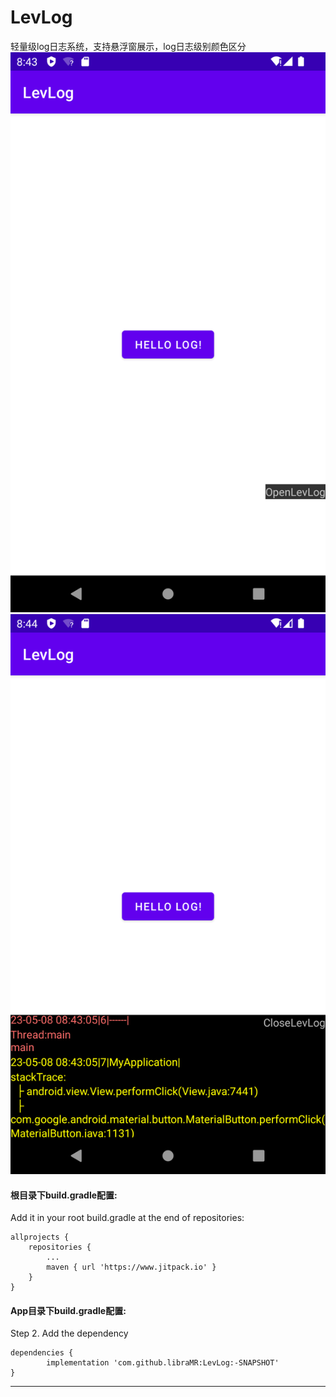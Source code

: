 # LevLog
轻量级log日志系统，支持悬浮窗展示，log日志级别颜色区分
![示例图片](step1.png)
![示例图片](step2.png)

####  根目录下build.gradle配置:
Add it in your root build.gradle at the end of repositories:

	allprojects {
		repositories {
			...
			maven { url 'https://www.jitpack.io' }
		}
	}
 
#### App目录下build.gradle配置:
Step 2. Add the dependency

	dependencies {
	        implementation 'com.github.libraMR:LevLog:-SNAPSHOT'
	}
---
